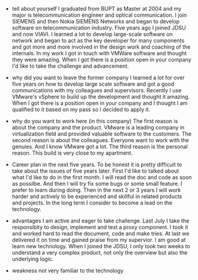 - tell about yourself
I graduated from BUPT as Master at 2004 and my major is telecommunication engineer and optical communication.
I join SIEMENS and then Nokia SIEMENS Networks and began to develop software on telecommunication industry.
Five years ago I joined JDSU and now VIAVI. I learned a lot to develop large-scale software on network and began to act as the key developer for many components and got more and more involved in the design work and coaching of the internals.
In my work I got in touch with VMWare software and thought they were amazing. When I got there is a position open in your company I'd like to take the challenge and advancement.

- why did you want to leave the former company
I learned a lot for over five years on how to develop large scale software and got a good communications with my colleagues and supervisors. Recently I use VMware's vSphere to build up the development and thought it amazing. When I got there is a position open in your company and I thought I am qualified to it based on my pass so I decided to apply it.


- why do you want to work here (in this company)
The first reason is about the company and the product. VMware is a leading company in virtualization field and provided valuable software to the customers.
The second reason is about the colleagues. Everyone want to work with the genuies. And I know VMware got a lot.
The third reason is the personal reason. This build is very close to my apartment.

- Career plan in the next five years.
To be honest it is pretty difficult to take about the issues of five years later. First I'd like to talked about what I'd like to do in the first month. I will read the doc and code as soon as possilbe. And then I will try fix some bugs or some small feature. I prefer to learn during doing.
Then in the next 2 or 3 years I will work harder and actively to be experienced and skillful in related products and projects.
In the long term I consider to become a lead on the technology.

- advantages
I am active and eager to take challenge. Last July I take the responsibity to design, implement and test a proxy component. I took it and worked hard to read the document, code and make tries. At last we delivered it on time and gained praise from my supervior.
I am good at learn new technology. When I joined the JDSU, I only took two weeks to understand a very complex product, not only the overview but also the underlying logic.

- weakness
not very familiar to the technology
